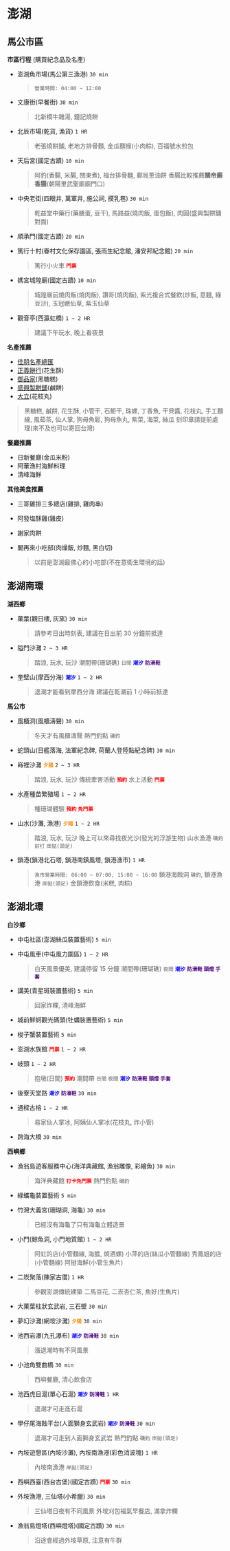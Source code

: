# 澎湖


## 馬公市區

 **市區行程** (購買紀念品及名產)

   * 澎湖魚市場(馬公第三漁港) `30 min`

     > `營業時間: 04:00 ~ 12:00`

   * 文康街(早餐街) `30 min`

     > 北新橋牛雜湯, 鐘記燒餅

   * 北辰市場(乾貨, 漁貨) `1 HR`

     > 老張燒餅舖, 老地方排骨麵, 金瓜麵猴(小肉粽), 百福號水煎包

   * 天后宮(國定古蹟) `10 min`

     > 阿豹(香腸, 米腸, 關東煮), 福台排骨麵, 郵局蔥油餅
     > 香腸比較推薦**關帝廟香腸**(朝陽里武聖廟廟門口)

   * 中央老街(四眼井, 萬軍井, 施公祠, 摸乳巷) `30 min`

     > 乾益堂中藥行(藥膳蛋, 豆干), 馬路益(燒肉飯, 蛋包飯), 肉圓(盛興製餅舖對面)

   * 順承門(國定古蹟) `20 min`

   * 篤行十村(眷村文化保存園區, 張雨生紀念館, 潘安邦紀念館) `20 min`

     > 篤行小火車 **<font color="red">`門票`</font>**

   * 媽宮城隍廟(國定古蹟) `10 min`

     > 城隍廟前燒肉飯(燒肉飯), 讚哥(燒肉飯), 紫光複合式餐飲(炒飯, 意麵, 綠豆沙), 玉冠嫩仙草, 紫玉仙草

   * 觀音亭(西瀛虹橋) `1 ~ 2 HR`

     > 建議下午玩水, 晚上看夜景


 **名產推薦**

   * [佳朋名產總匯](https://www.google.com/maps/place/%E4%BD%B3%E6%9C%8B%E5%90%8D%E7%94%A2%E7%B8%BD%E5%8C%AF/@23.5662288,119.5658741,15z/data=!4m6!3m5!1s0x346c5af2de461fff:0x8449b7dd960c5ec8!8m2!3d23.5662288!4d119.5658741!16s%2Fg%2F1tjmbdk3?entry=ttu)
   * [正義餅行](https://www.google.com/maps/place/%E6%AD%A3%E7%BE%A9%E9%A4%85%E8%A1%8C/@23.5697753,119.5709248,21z/data=!4m14!1m7!3m6!1s0x346c5aee7a50df63:0x9d2b8340aa103c93!2z5q2j576p6aSF6KGM!8m2!3d23.5697633!4d119.5709881!16s%2Fg%2F11ysklskd!3m5!1s0x346c5aee7a50df63:0x9d2b8340aa103c93!8m2!3d23.5697633!4d119.5709881!16s%2Fg%2F11ysklskd?entry=ttu)(花生酥)
   * [御品家](https://www.google.com/maps/place/%E5%BE%A1%E5%93%81%E5%AE%B6%E9%A3%9F%E5%93%81/@23.5642684,119.5645357,20.5z/data=!4m6!3m5!1s0x346c5a8cc0c5cfa9:0x8eb301742e4c6e51!8m2!3d23.5641824!4d119.5645341!16s%2Fg%2F11h0wf8d6?entry=ttu)(黑糖糕)
   * [盛興製餅舖](https://www.google.com/maps/place/%E7%9B%9B%E8%88%88%E8%A3%BD%E9%A4%85%E8%88%96+%E6%BE%8E%E6%B9%96%E4%BC%B4%E6%89%8B%E7%A6%AE+%E6%BE%8E%E6%B9%96%E5%90%8D%E7%94%A2+%E6%BE%8E%E6%B9%96%E6%8E%A8%E8%96%A6%E7%BE%8E%E9%A3%9F+%E6%BE%8E%E6%B9%96%E5%AE%85%E9%85%8D%E7%BE%8E%E9%A3%9F+%E6%BE%8E%E6%B9%96%E9%B9%B9%E9%A4%85+%E6%BE%8E%E6%B9%96%E8%8A%B1%E7%94%9F%E9%85%A5/@23.5657212,119.5653253,20.25z/data=!4m6!3m5!1s0x346c5af32fd9ba91:0xddd6112b83f2dfc!8m2!3d23.565653!4d119.5651549!16s%2Fg%2F1tgdqwkc?entry=ttu)(鹹餅)
   * [大立](https://www.google.com/maps/place/%E5%A4%A7%E7%AB%8B%E8%8A%B1%E6%9E%9D%E4%B8%B8/@23.5707516,119.5656413,17.75z/data=!4m6!3m5!1s0x346c5aee0c0392d3:0xd11e3623c0be5266!8m2!3d23.5698626!4d119.5698635!16s%2Fg%2F1th7w2v_?entry=ttu)(花枝丸)

   > 黑糖糕, 鹹餅, 花生酥, 小管干, 石鮔干, 珠螺, 丁香魚, 干貝醬, 花枝丸, 手工麵線, 風茹茶, 仙人掌, 狗母魚鬆, 狗母魚丸, 紫菜, 海菜, 絲瓜
   > 刻印章請提前處理(來不及也可以寄回台灣)


 **餐廳推薦**

   * 日新餐廳(金瓜米粉)
   * 阿華漁村海鮮料理
   * 清峰海鮮


 **其他美食推薦**

   * 三哥雞排三多總店(雞排, 雞肉串)
   * 阿發塩酥雞(雞皮)
   * 謝家肉餅
   * 閣再來小吃部(肉燥飯, 炒麵, 黑白切)

     > 以前是澎湖最佛心的小吃部(不在意衛生環境的話)


## 澎湖南環

 **湖西鄉**

   * 菓葉(觀日樓, 灰窯) `30 min`

     > 請參考日出時刻表, 建議在日出前 30 分鐘前抵達

   * 隘門沙灘 `2 ~ 3 HR`

     > 踏浪, 玩水, 玩沙
     > 潮間帶(珊瑚礁) `日間` **<font color="blue">`潮汐`</font>** **<font color="indigo">`防滑鞋`</font>**

   * 奎壁山(摩西分海) **<font color="blue">`潮汐`</font>** `1 ~ 2 HR`

     > 退潮才能看到摩西分海
     > 建議在乾潮前 1 小時前抵達


 **馬公市**

   * 風櫃洞(風櫃濤聲) `30 min`

     > 冬天才有風櫃濤聲
     > 熱門釣點 `磯釣`

   * 蛇頭山(日艦落海, 法軍紀念碑, 荷蘭人登陸點紀念碑) `30 min`

   * 嵵裡沙灘 **<font color="darkorange">`夕陽`</font>** `2 ~ 3 HR`

     > 踏浪, 玩水, 玩沙
     > 傳統牽罟活動 **<font color="red">`預約`</font>**
     > 水上活動 **<font color="red">`門票`</font>**

   * 水產種苗繁殖場 `1 ~ 2 HR`

     > 種珊瑚體驗 **<font color="red">`預約` `免門票`</font>**

   * 山水(沙灘, 漁港) **<font color="darkorange">`夕陽`</font>** `1 ~ 2 HR`

     > 踏浪, 玩水, 玩沙
     > 晚上可以來尋找夜光沙(發光的浮游生物)
     > 山水漁港 `磯釣` `前打` `岸拋(頭足)`

   * 鎖港(鎖港北石塔, 鎖港南鎮風塔, 鎖港漁市) `1 HR`

     > `漁市營業時間: 06:00 ~ 07:00, 15:00 ~ 16:00`
     > 鎖港海蝕洞 `磯釣`, 鎖港漁港 `岸拋(頭足)`
     > 金鎖港飲食(米糕, 肉粽)


## 澎湖北環

 **白沙鄉**

   * 中屯社區(澎湖絲瓜裝置藝術)  `5 min`

   * 中屯風車(中屯風力園區) `1 ~ 2 HR`

     > 白天風景優美, 建議停留 15 分鐘
     > 潮間帶(珊瑚礁) `夜間` **<font color="blue">`潮汐`</font>** **<font color="indigo">`防滑鞋` `頭燈` `手套`</font>**

   * 講美(青星斑裝置藝術) `5 min`

     > 回家炸粿, 清峰海鮮

   * 城前鮮蚵觀光碼頭(牡蠣裝置藝術) `5 min`

   * 梭子蟹裝置藝術 `5 min`

   * 澎湖水族館 **<font color="red">`門票`</font>** `1 ~ 2 HR`

   * 岐頭 `1 ~ 2 HR`

     > 抱墩(日間) **<font color="red">`預約`</font>**
     > 潮間帶 `日間` `夜間` **<font color="blue">`潮汐`</font>** **<font color="indigo">`防滑鞋` `頭燈` `手套`</font>**

   * 後寮天堂路 **<font color="blue">`潮汐`</font>** **<font color="indigo">`防滑鞋`</font>** `30 min`

   * 通樑古榕 `1 ~ 2 HR`

     > 易家仙人掌冰, 阿姨仙人掌冰(花枝丸, 炸小管)

   * 跨海大橋 `30 min`


 **西嶼鄉**

   * 漁翁島遊客服務中心(海洋典藏館, 漁翁雕像, 彩繪魚) `30 min`

     > 海洋典藏館 **<font color="red">`打卡免門票`</font>**
     > 熱門釣點 `磯釣`

   * 綠蠵龜裝置藝術 `5 min`

   * 竹灣大義宮(珊瑚洞, 海龜) `30 min`

     > 已經沒有海龜了只有海龜立體造景

   * 小門(鯨魚洞, 小門地質館) `1 ~ 2 HR`

     > 阿虹的店(小管麵線, 海膽, 燒酒螺)
     > 小萍的店(絲瓜小管麵線)
     > 秀鳳姐的店(小管麵線)
     > 阿挺海鮮(小管生魚片)

   * 二崁聚落(陳家古厝) `1 HR`

     > 參觀澎湖傳統建築
     > 二馬豆花, 二崁杏仁茶, 魚好(生魚片)

   * 大菓葉柱狀玄武岩, 三石壁 `30 min`

   * 夢幻沙灘(網垵沙灘) **<font color="darkorange">`夕陽`</font>** `30 min`

   * 池西岩瀑(九孔瀑布) **<font color="blue">`潮汐`</font>** **<font color="indigo">`防滑鞋`</font>** `30 min`

     > 漲退潮時有不同風景

   * 小池角雙曲橋 `30 min`

     > 西嶼餐廳, 清心飲食店

   * 池西虎目滬(單心石滬) **<font color="blue">`潮汐`</font>** **<font color="indigo">`防滑鞋`</font>** `1 HR`

     > 退潮才可走進石滬

   * 學仔尾海蝕平台(人面獅身玄武岩) **<font color="blue">`潮汐`</font>** **<font color="indigo">`防滑鞋`</font>** `30 min`

     > 退潮才可走到人面獅身玄武岩
     > 熱門釣點 `磯釣` `岸拋(頭足)`

   * 內垵遊憩區(內垵沙灘), 內垵南漁港(彩色消波塊) `1 HR`

     > 內垵南漁港 `岸拋(頭足)`

   * 西嶼西臺(西台古堡)(國定古蹟) **<font color="red">`門票`</font>** `30 min`

   * 外垵漁港, 三仙塔(小希臘) `30 min`

     > 三仙塔日夜有不同風景
     > 外垵刈包福氣早餐店, 滿拿炸粿

   * 漁翁島燈塔(西嶼燈塔)(國定古蹟) `30 min`

     > 沿途會經過外垵草原, 注意有牛群


